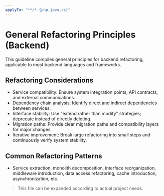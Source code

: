 ```yaml
---
applyTo: "**/*.{php,java,cs}"
---
```


# General Refactoring Principles (Backend)

This guideline compiles general principles for backend refactoring, applicable to most backend languages and frameworks.

## Refactoring Considerations
- Service compatibility: Ensure system integration points, API contracts, and external communications.
- Dependency chain analysis: Identify direct and indirect dependencies between services.
- Interface stability: Use "extend rather than modify" strategies; deprecate instead of directly deleting.
- Migration paths: Provide clear migration paths and compatibility layers for major changes.
- Iterative improvement: Break large refactoring into small steps and continuously verify system stability.

## Common Refactoring Patterns
- Service extraction, monolith decomposition, interface reorganization, middleware introduction, data access refactoring, cache introduction, asynchronization, etc.

> This file can be expanded according to actual project needs.